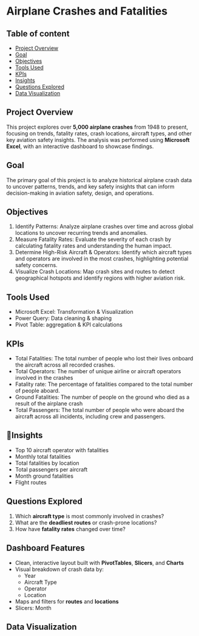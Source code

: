 # Airplane Crashes and Fatalities

## Table of content
- [Project Overview](#project-overview)  
- [Goal](#goal)
- [Objectives](#objectives)
- [Tools Used](#tools-used) 
- [KPIs](#kpis)  
- [Insights](#insights)
- [Questions Explored](#questions-explored)
- [Data Visualization](#data-visualization)


## Project Overview
This project explores over **5,000 airplane crashes** from 1948 to present, focusing on trends, fatality rates, crash locations, aircraft types, and other key aviation safety insights. The analysis was performed using **Microsoft Excel**, with an interactive dashboard to showcase findings.

## Goal
The primary goal of this project is to analyze historical airplane crash data to uncover patterns, trends, and key safety insights that can inform decision-making in aviation safety, design, and operations.

## Objectives
1. Identify Patterns: Analyze airplane crashes over time and across global locations to uncover recurring trends and anomalies.
2. Measure Fatality Rates: Evaluate the severity of each crash by calculating fatality rates and understanding the human impact.
3. Determine High-Risk Aircraft & Operators: Identify which aircraft types and operators are involved in the most crashes, highlighting potential safety concerns.
4. Visualize Crash Locations: Map crash sites and routes to detect geographical hotspots and identify regions with higher aviation risk.

## Tools Used
- Microsoft Excel: Transformation & Visualization
- Power Query: Data cleaning & shaping
- Pivot Table: aggregation & KPI calculations
  
## KPIs
- Total Fatalities: The total number of people who lost their lives onboard the aircraft across all recorded crashes.
- Total Operators: The number of unique airline or aircraft operators involved in the crashes
- Fatality rate: The percentage of fatalities compared to the total number of people aboard.
- Ground Fatalities: The number of people on the ground who died as a result of the airplane crash
- Total Passengers: The total number of people who were aboard the aircraft across all incidents, including crew and passengers.

## 🔎Insights
- Top 10 aircraft operator with fatalities
- Monthly total fatalities
- Total fatalities by location
- Total passengers per aircraft
- Month ground fatalities
- Flight routes
  
## Questions Explored

1. Which **aircraft type** is most commonly involved in crashes?
2. What are the **deadliest routes** or crash-prone locations?
3. How have **fatality rates** changed over time?

## Dashboard Features

- Clean, interactive layout built with **PivotTables**, **Slicers**, and **Charts**
- Visual breakdown of crash data by:
  - Year
  - Aircraft Type
  - Operator
  - Location
- Maps and filters for **routes** and **locations**
- Slicers: Month
   
## Data Visualization


